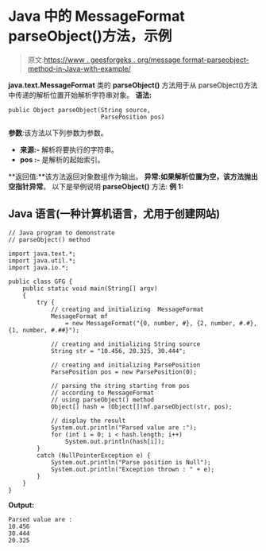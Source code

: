 # Java 中的 MessageFormat parseObject()方法，示例

> 原文:[https://www . geesforgeks . org/message format-parseobject-method-in-Java-with-example/](https://www.geeksforgeeks.org/messageformat-parseobject-method-in-java-with-example/)

**java.text.MessageFormat** 类的 **parseObject()** 方法用于从 parseObject()方法中传递的解析位置开始解析字符串对象。
**语法:**

```
public Object parseObject(String source,
                          ParsePosition pos)
```

**参数**:该方法以下列参数为参数。

*   **来源:-** 解析将要执行的字符串。
*   **pos :-** 是解析的起始索引。

**返回值:**该方法返回对象数组作为输出。
**异常:**如果解析位置为空，该方法抛出**空指针异常**。
以下是举例说明 **parseObject()** 方法:
**例 1:**

## Java 语言(一种计算机语言，尤用于创建网站)

```
// Java program to demonstrate
// parseObject() method

import java.text.*;
import java.util.*;
import java.io.*;

public class GFG {
    public static void main(String[] argv)
    {
        try {
            // creating and initializing  MessageFormat
            MessageFormat mf
                = new MessageFormat("{0, number, #}, {2, number, #.#}, {1, number, #.##}");

            // creating and initializing String source
            String str = "10.456, 20.325, 30.444";

            // creating and initializing ParsePosition
            ParsePosition pos = new ParsePosition(0);

            // parsing the string starting from pos
            // according to MessageFormat
            // using parseObject() method
            Object[] hash = (Object[])mf.parseObject(str, pos);

            // display the result
            System.out.println("Parsed value are :");
            for (int i = 0; i < hash.length; i++)
                System.out.println(hash[i]);
        }
        catch (NullPointerException e) {
            System.out.println("Parse position is Null");
            System.out.println("Exception thrown : " + e);
        }
    }
}
```

**Output:** 

```
Parsed value are :
10.456
30.444
20.325
```